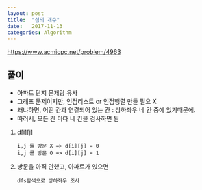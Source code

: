 ```yaml
---
layout: post
title:  "섬의 개수"
date:   2017-11-13
categories: Algorithm
---
```


<https://www.acmicpc.net/problem/4963>

## 풀이

* 아파트 단지 문제랑 유사
* 그래프 문제이지만, 인접리스트 or 인접행렬 만들 필요 X
* 왜냐하면, 어떤 칸과 연결되어 있는 칸 : 상하좌우 네 칸 중에 있기때문에.
* 따러서, 모든 칸 마다 네 칸을 검사하면 됨

1. d[i][j]

	````
	i,j 를 방문 X => d[i][j] = 0
	i,j 를 방문 O => d[i][j] = 1
	````
	
2. 방문을 아직 안했고, 아파트가 있으면 

	````
	dfs탐색으로 상하좌우 조사
	````
	





​	
